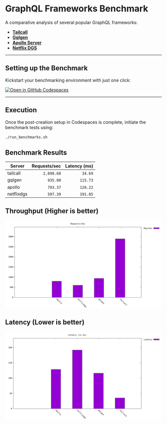 
# GraphQL Frameworks Benchmark

A comparative analysis of several popular GraphQL frameworks:

- [**Tailcall**](https://tailcall.run/)
- [**Gqlgen** ](https://gqlgen.com/)
- [**Apollo Server**](https://new.apollographql.com/)
- [**Netflix DGS** ](https://netflix.github.io/dgs/)
---
## Setting up the Benchmark

Kickstart your benchmarking environment with just one click:

[![Open in GitHub Codespaces](https://github.com/codespaces/badge.svg)](https://codespaces.new/tailcallhq/graphql-benchmarks)

---

## Execution

Once the post-creation setup in Codespaces is complete, initiate the benchmark tests using:

```bash
./run_benchmarks.sh
```

## Benchmark Results
<!-- PERFORMANCE_RESULTS_START -->
| Server | Requests/sec | Latency (ms) |
|--------|--------------:|--------------:|
| tailcall | `2,890.68` | `34.69` |
| gqlgen | `935.00` | `115.73` |
| apollo | `793.37` | `128.22` |
| netflixdgs | `597.39` | `191.85` |

<!-- PERFORMANCE_RESULTS_END -->

## Throughput (Higher is better)
![Throughput Histogram](assets/req_sec_histogram.png)

## Latency (Lower is better)
![Latency Histogram](assets/latency_histogram.png)
